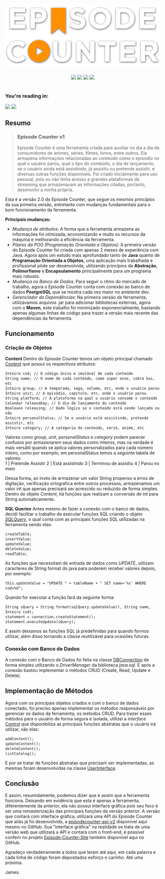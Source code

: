 <h1 width="100%" align="center">
  <center><img src="img/logo.png"/></center>
</h1>
<div class="badges" align="center">
  <img src="https://img.shields.io/static/v1?label=Language&labelColor=FF9C28&message=Java&color=F6F5F2&style=for-the-badge&logo=visualstudiocode"/>
  <img src="https://img.shields.io/static/v1?label=Status&labelColor=FF9C28&message=Finished&color=F6F5F2&style=for-the-badge&logo=github"/>
  <img src="https://img.shields.io/static/v1?label=Version&labelColor=FF9C28&message=2.0.0&color=F6F5F2&style=for-the-badge&logo=vonage"/>
  <img src="https://img.shields.io/static/v1?label=License&labelColor=FF9C28&message=MIT&color=F6F5F2&style=for-the-badge&logo=perforce"/>
</div>
<br>
<div class="badges" align="left">
  <h3>You're reading in:</h3>
  <a href="https://github.com/jnbdotdev/Episode-Counter-v2/blob/master/README-br.md" target="_blank"><img src="https://img.shields.io/badge/PORTUGUESE-FF9C28?style=for-the-badge"/></a>
  <a href="https://github.com/jnbdotdev/Episode-Counter-v2/blob/master/README.md" target="_blank"><img src="https://img.shields.io/badge/English-FFF?style=for-the-badge"/></a>
</div>
<h2 id="resumo">Resumo</h2>
<blockquote>
<h3 id="episode-counter-v1">Episode Counter v1</h3>
<p>Episode Counter é uma ferramenta criada para auxiliar no dia a dia de consumidores de animes, séries, filmes, livros, entre outros. Ela armazena informações relacionadas ao conteúdo como o episódio no qual o usuário parou, qual o tipo do conteúdo, o dia de lançamento, se o usuário ainda está assistindo, já assistiu ou pretende assistir, e diversas outras funções disponíveis.
Foi criado inicialmente para uso pessoal, pois eu não tinha acesso a grandes plataformas de streaming que armazenavam as informações citadas, portanto, desenvolvi a minha própria.</p>
</blockquote>
<p>Esta é a  versão 2.0 do Episode Counter, que segue os mesmos princípios da sua primeira versão, entretanto com mudanças fundamentais para o bom funcionamento da ferramenta.</p>
<p><strong>Principais mudanças:</strong></p>
<ul>
<li><em>Mudança de atributos:</em>
A forma que a ferramenta armazena as informações foi otimizada, economizando e muito os recursos da máquina e melhorando a eficiência da ferramenta.</li>
<li><em>Pilares da POO (Programação Orientada a Objetos):</em>
A primeira versão do Episode Counter foi criada com apenas 2 meses de experiência com Java. Agora após um estudo mais aprofundado tanto de <strong>Java</strong> quanto de <strong>Programação Orientada a Objetos</strong>, uma aplicação mais trabalhada e profissional pôde ser desenvolvida, utilizando princípios de <strong>Abstração</strong>, <strong>Polimorfismo</strong> e <strong>Encapsulamento</strong> principalmente para um programa mais robusto.</li>
<li><em>Mudança no Banco de Dados:</em>
Para seguir o ritmo do mercado de trabalho, agora o Episode Counter conta com conexão ao banco de dados <strong>PostgreSQL</strong> que se mostra cada vez maior no ambiente dev.</li>
<li><em>Gerenciador de Dependências:</em>
Na primeira versão da ferramenta, utilizávamos arquivos .jar para adicionar bibliotecas externas, agora com o <strong>Maven</strong>, este trabalho foi minimizado exponencialmente, bastando apenas algumas linhas de código para trazer a versão mais recente das dependências da ferramenta.</li>
</ul>
<h2 id="funcionamento">Funcionamento</h2>
<h3 id="cria-o-de-objetos">Criação de Objetos</h3>
<p><strong>Content</strong>
Dentro do Episode Counter temos um objeto principal chamado <em><a href="https://github.com/jnbdotdev/Episode-Counter-v2/blob/master/src/main/java/com/jnb/models/Content.java">Content</a></em> que possui os respectivos atributos:</p>
<pre><code>Inteiro cod; <span class="hljs-comment">// O código único e imutável de cada conteúdo</span>
<span class="hljs-keyword">String</span> <span class="hljs-keyword">name</span>; <span class="hljs-comment">// O nome de cada conteúdo, como super onze, cobra kai, etc</span>
Inteiro group; <span class="hljs-comment">// A temporada, saga, volume, etc, onde o usuário parou</span>
Inteiro <span class="hljs-keyword">unit</span>; <span class="hljs-comment">// A episódio, capítulo, etc, onde o usuário parou</span>
<span class="hljs-keyword">String</span> <span class="hljs-keyword">platform</span>; <span class="hljs-comment">// A plataforma na qual o usuário consome o conteúdo</span>
Calendar releaseDay; <span class="hljs-comment">// O dia de lançamento do conteúdo</span>
Booleano releasing; <span class="hljs-comment">// Dado lógico se o conteúdo está sendo lançado ou não</span>
Inteiro personalStatus; <span class="hljs-comment">// Se o usuário está assistindo, pretende assistir, etc</span>
Inteiro category; <span class="hljs-comment">// A categoria do conteúdo, serié, anime, etc</span>
</code></pre><p>Valores como <em>group</em>, <em>unit</em>, <em>personalStatus</em> e <em>category</em> podem parecer confusos por armazenarem seus dados como inteiros, mas na verdade é mais versátil quando se aplica valores personalizados para cada número inteiro, como por exemplo, em personalStatus temos a seguinte tabela de valores:
<br>
1 | Pretende Assistir
2 | Está assistindo
3 | Terminou de assistiu
4 | Parou no meio
<br>
</p>
<p>Dessa forma, ao invés de armazenar um valor String propenso a erros de digitação, verificação ortográfica entre outros processos, armazenamos um valor int que apenas precisará ser acrescido ou reduzido de forma simples.
Dentro do objeto <em>Content</em>, há funções que realizam a conversão de int para String automaticamente.</p>
<p><strong>SQL Queries</strong>
Antes mesmo de fazer a conexão com o banco de dados, decidi facilitar o trabalho de executar funções SQL criando o objeto <em><a href="https://github.com/jnbdotdev/Episode-Counter-v2/blob/master/src/main/java/com/jnb/db/SQLQuery.java">SQLQuery</a></em>, o qual conta com as principais funções  SQL utilizadas na ferramenta sendo elas:</p>
<pre><code>createTable<span class="hljs-comment">;</span>
insertValue<span class="hljs-comment">;</span>
updateValue<span class="hljs-comment">;</span>
deleteValue<span class="hljs-comment">;</span>
readTable<span class="hljs-comment">;</span>
</code></pre><p>As funções que necessitam de entrada de dados como <em>UPDATE</em>, utilizam caracteres de String format do java para poderem receber valores depois, por exemplo:</p>
<pre><code>this.updateValue = "<span class="hljs-keyword">UPDATE</span> <span class="hljs-string">" + tableName + "</span> <span class="hljs-keyword">SET</span> <span class="hljs-keyword">name</span>=<span class="hljs-string">'%s'</span> <span class="hljs-keyword">WHERE</span> cod=%d<span class="hljs-string">";</span>
</code></pre><p>Quando for executar a função fará da seguinte forma:</p>
<pre><code><span class="hljs-keyword">String</span> sQuery = <span class="hljs-keyword">String</span>.format(sqlQuery.updateValue(), <span class="hljs-keyword">String</span> <span class="hljs-keyword">name</span>, Inteiro cod);
statement = connection.createStatement();
statement.executeUpdate(sQuery);
</code></pre><p>E assim deixamos as funções SQL já predefinidas para quando formos utilizar, além disso tornando a classe reutilizável para ocasiões futuras.</p>
<h3 id="conex-o-com-banco-de-dados">Conexão com Banco de Dados</h3>
<p>A conexão com o Banco de Dados foi feita na classe <a href="https://github.com/jnbdotdev/Episode-Counter-v2/blob/master/src/main/java/com/jnb/db/connection/DBConnection.java">DBConnection</a> de forma simples utilizando o <em>DriverManager</em> da biblioteca <em>java.sql</em>. E após a conexão bastou implementar o métodos CRUD (Create, Read, Update e Delete).</p>
<h2 id="implementa-o-de-m-todos">Implementação de Métodos</h2>
<p>Agora com os principais objetos criados e com o banco de dados conectado, foi preciso apenas implementar os métodos responsáveis por gerenciar os dados da ferramenta, os métodos CRUD.
Para trazer esses métodos para o usuário de forma segura e isolada, utilizei a <em>interface</em> <a href="https://github.com/jnbdotdev/Episode-Counter-v2/blob/master/src/main/java/com/jnb/models/Control.java">Control</a> que disponibiliza as principais funções abstratas que o usuário irá utilizar, são elas:</p>
<pre><code>addContent()<span class="hljs-comment">;</span>
updateContent()<span class="hljs-comment">;</span>
deleteContent()<span class="hljs-comment">;</span>
listCatalog()<span class="hljs-comment">;</span>
</code></pre><p>E por se tratar de funções abstratas que precisam ser implementadas, as mesmas foram desenvolvidas na classe <a href="https://github.com/jnbdotdev/Episode-Counter-v2/blob/master/src/main/java/com/jnb/models/UserInterface.java">UserInterface</a>.</p>
<h2 id="conclus-o">Conclusão</h2>
<p>E assim, resumidamente, podemos dizer que é assim que a ferramenta funciona. Deixando em evidência que esta é apenas a ferramenta, diferentemente da anterior, ela não possui interface gráfica pois seu foco é ser uma remasterização das principais funções da versão anterior.
A versão que contará com interface gráfica, utilizará uma API do Episode Counter que aliás já foi desenvolvida, a <a href="https://github.com/jnbdotdev/episodecounter-api-v2">episodecounter-api-v2</a> disponível aqui mesmo no GitHub. Sua &quot;interface gráfica&quot; na realidade se trata de uma versão web que utilizará a API e contará com o front-end, é possível conferir no projeto <a href="https://github.com/jnbdotdev/Episode-Counter-Site">Episode-Counter-Site</a> também disponível aqui  no GitHub.</p>
<p>Agradeço verdadeiramente a todos que leram até aqui, em cada palavra e cada linha de código foram depositados esforço e carinho.
Até uma próxima.</p>
<p>James.</p>

